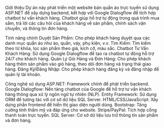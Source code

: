Giới thiệu
  Dự án này phát triển một website bán quần áo trực tuyến sử dụng ASP.NET để xây dựng backend, kết hợp với Google Dialogflow để tích hợp chatbot tư vấn khách hàng. Chatbot giúp hỗ trợ tự động trong quá trình mua sắm, trả lời các câu hỏi của khách hàng về sản phẩm, chính sách vận chuyển, và thông tin đơn hàng.

Tính năng chính
  Duyệt Sản Phẩm: Cho phép khách hàng duyệt qua các danh mục quần áo như áo, quần, váy, phụ kiện, v.v.
  Tìm Kiếm: Tìm kiếm theo từ khóa, lọc sản phẩm theo giá, kích cỡ, màu sắc.
  Chatbot Tư Vấn Khách Hàng: Sử dụng Google Dialogflow để tạo ra chatbot tự động hỗ trợ 24/7 cho khách hàng.
  Quản Lý Giỏ Hàng và Đơn Hàng: Cho phép khách hàng thêm sản phẩm vào giỏ hàng, theo dõi đơn hàng và trạng thái giao hàng.
  Đăng Ký/Đăng Nhập: Cho phép khách hàng đăng ký và đăng nhập để quản lý tài khoản.
  
Công nghệ sử dụng
  ASP.NET: Framework chính để phát triển backend.
  Google Dialogflow: Nền tảng chatbot của Google để hỗ trợ tư vấn khách hàng thông qua xử lý ngôn ngữ tự nhiên (NLP).
  Entity Framework: Sử dụng ORM để tương tác với cơ sở dữ liệu SQL Server.
  HTML/CSS/JavaScript: Xây dựng phần frontend để hiển thị giao diện người dùng.
  Bootstrap: Tăng cường tính thẩm mỹ và đáp ứng cho website.
  Stripe/PayPal: Tích hợp cổng thanh toán trực tuyến.
  SQL Server: Cơ sở dữ liệu lưu trữ thông tin sản phẩm và đơn hàng.
